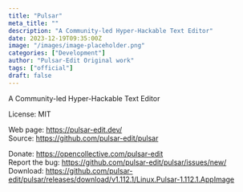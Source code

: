 ```yaml
---
title: "Pulsar"
meta_title: ""
description: "A Community-led Hyper-Hackable Text Editor"
date: 2023-12-19T09:35:00Z
image: "/images/image-placeholder.png"
categories: ["Development"]
author: "Pulsar-Edit Original work"
tags: ["official"]
draft: false
---
```


A Community-led Hyper-Hackable Text Editor

License: MIT

Web page: https://pulsar-edit.dev/  
Source: https://github.com/pulsar-edit/pulsar

Donate: https://opencollective.com/pulsar-edit  
Report the bug: https://github.com/pulsar-edit/pulsar/issues/new/  
Download: https://github.com/pulsar-edit/pulsar/releases/download/v1.112.1/Linux.Pulsar-1.112.1.AppImage
